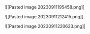 ![[Pasted image 20230911195458.png]]

![[Pasted image 20230911212415.png]]

![[Pasted image 20230911220623.png]]